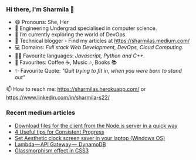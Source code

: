### Hi there, I'm Sharmila 👋

- 😄 Pronouns: She, Her
- 🏫 Engineering Undergrad specialised in computer science.<!-- - 🔭 I’m currently working as an intern at _Tactlabs, Ontorio._ -->
- 🌱 I’m currently exploring the world of DevOps.
- 🌟 Technical blogger - Find my articles at https://sharmilas.medium.com/
- 💻 Domains: _Full stack Web Development, DevOps, Cloud Computing._
- 👩‍💻 Favourite languages: _Javascript, Python and C++._
- 💞 Favourites: Coffee ☕, Music 🎶, Books 📚
- ✨ Favourite Quote: _"Quit trying to fit in, when you were born to stand out"_

📫 How to reach me: https://sharmilas.herokuapp.com/ or https://www.linkedin.com/in/sharmila-s22/

### Recent medium articles
<!-- MEDIUM-STORY-LIST:START -->
- [Download files for the client from the Node.js server in a quick way](https://sharmilas.medium.com/download-files-for-the-client-from-the-node-js-server-using-this-quick-way-d35c527f5e48?source=rss-5da727287624------2)
- [4 Useful tips for Consistent Progress](https://sharmilas.medium.com/4-useful-tips-for-consistent-progress-2cc228bac139?source=rss-5da727287624------2)
- [Set Aesthetic clock screen saver in your laptop &lpar;Windows OS&rpar;](https://sharmilas.medium.com/set-aesthetic-clock-screen-saver-in-your-laptop-windows-os-122db5e871a4?source=rss-5da727287624------2)
- [Lambda — API Gateway —  DynamoDB](https://medium.com/featurepreneur/lambda-api-gateway-dynamodb-d8a35c379810?source=rss-5da727287624------2)
- [Glassmorphism effect in CSS3](https://medium.com/featurepreneur/glassmorphism-effect-in-css3-988d7e8e92da?source=rss-5da727287624------2)
<!-- MEDIUM-STORY-LIST:END -->

<!--
**SharmilaS22/SharmilaS22** is a ✨ _special_ ✨ repository because its `README.md` (this file) appears on your GitHub profile.

Here are some ideas to get you started:

- 🔭 I’m currently working on ...
- 🌱 I’m currently learning ...
- 👯 I’m looking to collaborate on ...
- 🤔 I’m looking for help with ...
- 💬 Ask me about ...
- 📫 How to reach me: ...
- 😄 Pronouns: ...
- ⚡ Fun fact: ...
-->
